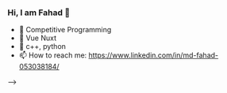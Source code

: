 ### Hi, I am Fahad 👋


- 🔭 Competitive Programming 
- 🌱 Vue Nuxt
- 👯 c++, python
- 📫 How to reach me: https://www.linkedin.com/in/md-fahad-053038184/

-->
